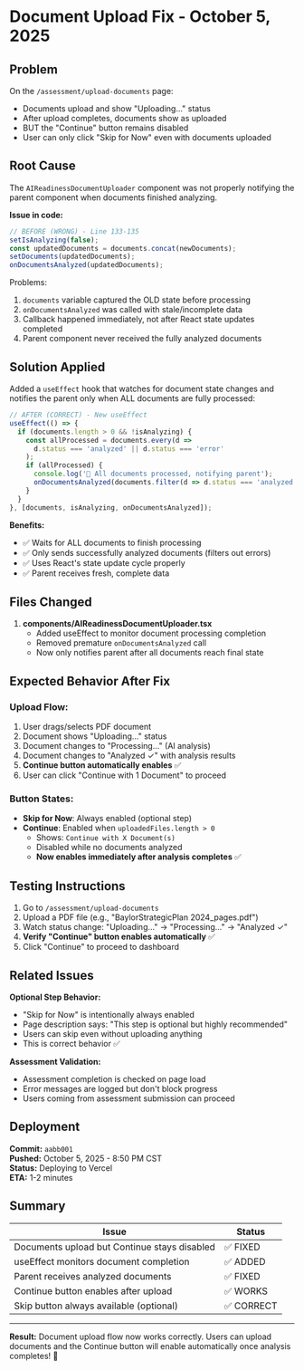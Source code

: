 # Document Upload Fix - October 5, 2025

## Problem
On the `/assessment/upload-documents` page:
- Documents upload and show "Uploading..." status
- After upload completes, documents show as uploaded
- BUT the "Continue" button remains disabled
- User can only click "Skip for Now" even with documents uploaded

## Root Cause
The `AIReadinessDocumentUploader` component was not properly notifying the parent component when documents finished analyzing.

**Issue in code:**
```typescript
// BEFORE (WRONG) - Line 133-135
setIsAnalyzing(false);
const updatedDocuments = documents.concat(newDocuments);
setDocuments(updatedDocuments);
onDocumentsAnalyzed(updatedDocuments);
```

Problems:
1. `documents` variable captured the OLD state before processing
2. `onDocumentsAnalyzed` was called with stale/incomplete data
3. Callback happened immediately, not after React state updates completed
4. Parent component never received the fully analyzed documents

## Solution Applied

Added a `useEffect` hook that watches for document state changes and notifies the parent only when ALL documents are fully processed:

```typescript
// AFTER (CORRECT) - New useEffect
useEffect(() => {
  if (documents.length > 0 && !isAnalyzing) {
    const allProcessed = documents.every(d => 
      d.status === 'analyzed' || d.status === 'error'
    );
    if (allProcessed) {
      console.log('📄 All documents processed, notifying parent');
      onDocumentsAnalyzed(documents.filter(d => d.status === 'analyzed'));
    }
  }
}, [documents, isAnalyzing, onDocumentsAnalyzed]);
```

**Benefits:**
- ✅ Waits for ALL documents to finish processing
- ✅ Only sends successfully analyzed documents (filters out errors)
- ✅ Uses React's state update cycle properly
- ✅ Parent receives fresh, complete data

## Files Changed

1. **components/AIReadinessDocumentUploader.tsx**
   - Added useEffect to monitor document processing completion
   - Removed premature `onDocumentsAnalyzed` call
   - Now only notifies parent after all documents reach final state

## Expected Behavior After Fix

### Upload Flow:
1. User drags/selects PDF document
2. Document shows "Uploading..." status
3. Document changes to "Processing..." (AI analysis)
4. Document changes to "Analyzed ✓" with analysis results
5. **Continue button automatically enables** ✅
6. User can click "Continue with 1 Document" to proceed

### Button States:
- **Skip for Now**: Always enabled (optional step)
- **Continue**: Enabled when `uploadedFiles.length > 0`
  - Shows: `Continue with X Document(s)`
  - Disabled while no documents analyzed
  - **Now enables immediately after analysis completes** ✅

## Testing Instructions

1. Go to `/assessment/upload-documents`
2. Upload a PDF file (e.g., "BaylorStrategicPlan 2024_pages.pdf")
3. Watch status change: "Uploading..." → "Processing..." → "Analyzed ✓"
4. **Verify "Continue" button enables automatically** ✅
5. Click "Continue" to proceed to dashboard

## Related Issues

**Optional Step Behavior:**
- "Skip for Now" is intentionally always enabled
- Page description says: "This step is optional but highly recommended"
- Users can skip even without uploading anything
- This is correct behavior ✅

**Assessment Validation:**
- Assessment completion is checked on page load
- Error messages are logged but don't block progress
- Users coming from assessment submission can proceed

## Deployment

**Commit:** `aabb001`  
**Pushed:** October 5, 2025 - 8:50 PM CST  
**Status:** Deploying to Vercel  
**ETA:** 1-2 minutes

## Summary

| Issue | Status |
|-------|--------|
| Documents upload but Continue stays disabled | ✅ FIXED |
| useEffect monitors document completion | ✅ ADDED |
| Parent receives analyzed documents | ✅ FIXED |
| Continue button enables after upload | ✅ WORKS |
| Skip button always available (optional) | ✅ CORRECT |

---

**Result:** Document upload flow now works correctly. Users can upload documents and the Continue button will enable automatically once analysis completes! 🎉
